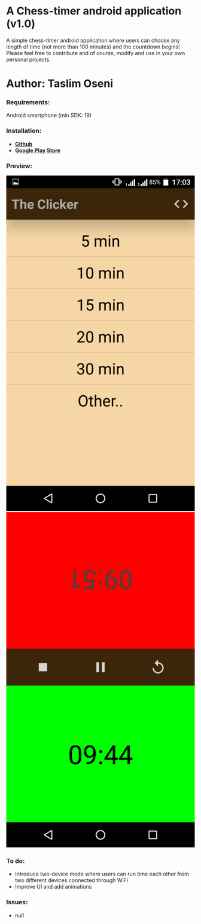 # A Chess-timer android application (v1.0)

A simple chess-timer android application where users can choose any length of time (not more than 100 minutes) and the countdown begins! Please feel free to contribute and of course, modify and use in your own personal projects.

Author: Taslim Oseni
==========================================================================


### Requirements:

Android smartphone (min SDK: 19)


### Installation:

* <a href="https://github.com/TaslimOseni/Kasparov.git"><b>Github</b></a>
* <a href="https://play.google.com/store/apps/details?id=com.dabinu.apps.chesstimer"><b>Google Play Store</b></a>


### Preview:

<p>
  <img src="picss/Screenshot_20171223-170359.png"/>
  <img src="picss/Screenshot_20171223-170549.png"/>
</p>


### To do:
* Introduce two-device mode where users can run time each other from two different devices connected through WiFi
* Improve UI and add animations


### Issues:
* null
